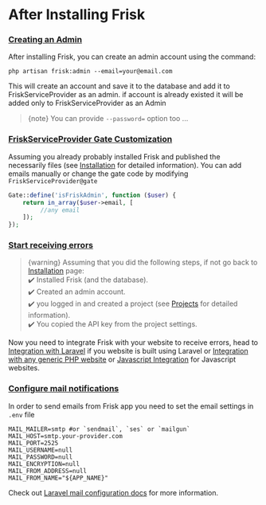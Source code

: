 # After Installing Frisk

 <a name="creating-admin-account"></a>
### [Creating an Admin](#creating-admin-account)

After installing Frisk, you can create an admin account using the command:

    php artisan frisk:admin --email=your@email.com

This will create an account and save it to the database and add it to FriskServiceProvider as an admin.
if account is already existed it will be added only to FriskServiceProvider as an Admin

> {note} You can provide `--password=` option too ...

### [FriskServiceProvider Gate Customization](#gate-customize)

Assuming you already probably installed Frisk and published the necessarily files (see [Installation](./installation#database-installation) for detailed information).
You can add emails manually or change the gate code by modifying ``FriskServiceProvider@gate`` 

```php
Gate::define('isFriskAdmin', function ($user) {
    return in_array($user->email, [
         //any email
    ]);
});
```

 <a name="receiving-errors"></a>
### [Start receiving errors](#receiving-errors)
> {warning} Assuming that you did the following steps, if not go back to [Installation](/installation) page:
<br> ✔️ Installed Frisk (and the database).
<br> ✔️ Created an admin account.
<br> ✔️ you logged in and created a project (see [Projects](/projects) for detailed information).
<br> ✔️ You copied the API key from the project settings.


Now you need to integrate Frisk with your website to receive errors, head to [Integration with Laravel](/laravel-integration) if you website is built using Laravel or  [Integration with any generic PHP website](/generic-php-integration) or [Javascript Integration](/javascript-integration) for Javascript websites.

 <a name="mail-configurations"></a>
### [Configure mail notifications](#mail-configurations)
In order to send emails from Frisk app you need to set the email settings in `.env` file

    MAIL_MAILER=smtp #or `sendmail`, `ses` or `mailgun`
    MAIL_HOST=smtp.your-provider.com
    MAIL_PORT=2525
    MAIL_USERNAME=null
    MAIL_PASSWORD=null
    MAIL_ENCRYPTION=null
    MAIL_FROM_ADDRESS=null
    MAIL_FROM_NAME="${APP_NAME}"

Check out [Laravel mail configuration docs](https://laravel.com/docs/7.x/mail#configuration) for more information.